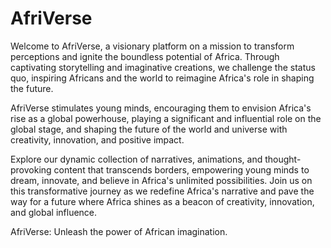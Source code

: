 # AfriVerse
Welcome to AfriVerse, a visionary platform on a mission to transform perceptions and ignite the boundless potential of Africa. Through captivating storytelling and imaginative creations, we challenge the status quo, inspiring Africans and the world to reimagine Africa's role in shaping the future. 

AfriVerse stimulates young minds, encouraging them to envision Africa's rise as a global powerhouse, playing a significant and influential role on the global stage, and shaping the future of the world and universe with creativity, innovation, and positive impact. 

Explore our dynamic collection of narratives, animations, and thought-provoking content that transcends borders, empowering young minds to dream, innovate, and believe in Africa's unlimited possibilities. Join us on this transformative journey as we redefine Africa's narrative and pave the way for a future where Africa shines as a beacon of creativity, innovation, and global influence. 

AfriVerse: Unleash the power of African imagination.

